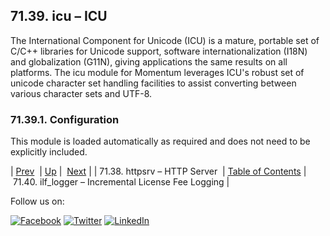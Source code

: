 ## 71.39. icu – ICU

<a class="indexterm" name="idp21931840"></a>

The International Component for Unicode (ICU) is a mature, portable set of C/C++ libraries for Unicode support, software internationalization (I18N) and globalization (G11N), giving applications the same results on all platforms. The icu module for Momentum leverages ICU's robust set of unicode character set handling facilities to assist converting between various character sets and UTF-8.

### 71.39.1. Configuration

This module is loaded automatically as required and does not need to be explicitly included.

| [Prev](modules.httpsrv.php)  | [Up](modules.php) |  [Next](modules.ilf_logger.php) |
| 71.38. httpsrv – HTTP Server  | [Table of Contents](index.php) |  71.40. ilf_logger – Incremental License Fee Logging |

Follow us on:

[![Facebook](https://support.messagesystems.com/images/icon-facebook.png)](http://www.facebook.com/messagesystems) [![Twitter](https://support.messagesystems.com/images/icon-twitter.png)](http://twitter.com/#!/MessageSystems) [![LinkedIn](https://support.messagesystems.com/images/icon-linkedin.png)](http://www.linkedin.com/company/message-systems)